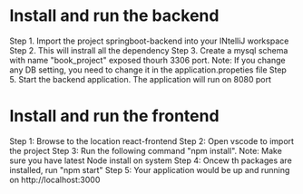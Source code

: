 # Install and run the backend
Step 1. Import the project springboot-backend into your INtelliJ workspace
Step 2. This will instrall all the dependency
Step 3. Create a mysql schema with name "book_project" exposed thourh 3306 port. Note: If you change any DB setting, you need to change it in the application.propeties file
Step 5. Start the backend application. The application will run on 8080 port

# Install and run the frontend
Step 1: Browse to the location react-frontend
Step 2: Open vscode to import the project
Step 3: Run the following command "npm install". Note: Make sure you have latest Node install on system
Step 4: Oncew th packages are installed, run "npm start"
Step 5: Your application would be up and running on http://localhost:3000

